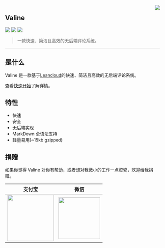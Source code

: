 <img src='./assets/logo.opacity.png' align="right" />

## Valine

[![](https://img.shields.io/github/release/xCss/Valine.svg?style=flat-square)](https://github.com/xCss/Valine/releases) [![](https://img.shields.io/npm/dt/valine.svg?style=flat-square)](https://www.npmjs.com/package/valine) [![](https://img.shields.io/circleci/project/github/xCss/Valine/master.svg?style=flat-square)](https://circleci.com/gh/xCss/Valine) 

> 一款快速、简洁且高效的无后端评论系统。

-------------------------------

## 是什么

Valine 是一款基于[Leancloud](http://leancloud.cn)的快速、简洁且高效的无后端评论系统。

查看[快速开始](quickstart.md)了解详情。

## 特性
- 快速
- 安全
- 无后端实现
- MarkDown 全语法支持
- 轻量易用(~15kb gzipped)

## 捐赠

如果你觉得 Valine 对你有帮助，或者想对我微小的工作一点资瓷，欢迎给我捐赠。

| 支付宝 | 微信 | 
| :------: | :------: | 
| <img width="150" src="./assets/alipay.png"> | <img width="135" src="./assets/wechat.png"> |